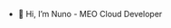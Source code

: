 - 👋 Hi, I’m Nuno - MEO Cloud Developer

<!---
nuno-diogo-silva-alb/nuno-diogo-silva-alb is a ✨ special ✨ repository because its `README.md` (this file) appears on your GitHub profile.
You can click the Preview link to take a look at your changes.
--->
